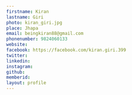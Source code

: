 ```yaml
---
firstname: Kiran 
lastname: Giri 
photo: kiran_giri.jpg 
place: Jhapa 
email: beingkiran88@gmail.com 
phonenumber: 9824060133 
website: 
facebook: https://facebook.com/kiran.giri.399 
twitter: 
linkedin: 
instagram: 
github: 
memberid:
layout: profile
---
```


